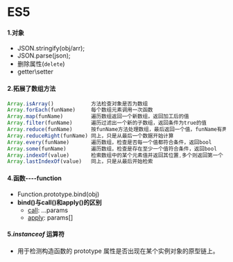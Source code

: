 # ES5

#### 1.对象

- JSON.stringify(obj/arr);
- JSON.parse(json);
- 删除属性(`delete`)
- getter\setter

#### 2.拓展了数组方法

 ```js
 Array.isArray()            方法检查对象是否为数组
 Array.forEach(funName)     每个数组元素调用一次函数
 Array.map(funName)         遍历数组返回一个新数组，返回加工后的值
 Array.filter(funName)      遍历过滤出一个新的子数组，返回条件为true的值
 Array.reduce(funName)      按funName方法处理数组，最后返回一个值，funName有两个参数，第一个是最后返回的归并值，第二个是元素
 Array.reduceRight(funName) 同上，只是从最后一个数据开始计算
 Array.every(funName)       遍历数组，检查是否每一个值都符合条件，返回bool    
 Array.some(funName)        遍历数组，检查是存在至少一个值符合条件，返回bool
 Array.indexOf(value)       检索数组中的某个元素值并返回其位置,多个则返回第一个
 Array.lastIndexOf(value)   同上，只是从最后开始检索
 ```

#### 4.函数----function

 - Function.prototype.bind(obj)
 - **bind()与call()和apply()的区别**
   -   [call]():   ...params
   - [apply]():  params[]

#### 5.*instanceof* 运算符

- 用于检测构造函数的 prototype 属性是否出现在某个实例对象的原型链上。

